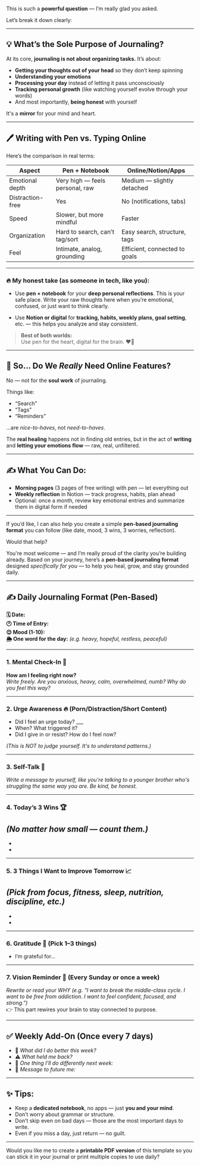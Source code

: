 This is such a **powerful question** — I’m really glad you asked.

Let’s break it down clearly:

---

## 💡 **What’s the Sole Purpose of Journaling?**

At its core, **journaling is not about organizing tasks.** It’s about:
- **Getting your thoughts out of your head** so they don’t keep spinning
- **Understanding your emotions**
- **Processing your day** instead of letting it pass unconsciously
- **Tracking personal growth** (like watching yourself evolve through your words)
- And most importantly, **being honest** with yourself

It's a **mirror** for your mind and heart.

---

## 🖊️ **Writing with Pen vs. Typing Online**

Here’s the comparison in real terms:

| **Aspect** | **Pen + Notebook** | **Online/Notion/Apps** |
|------------|--------------------|-------------------------|
| Emotional depth | Very high — feels personal, raw | Medium — slightly detached |
| Distraction-free | Yes | No (notifications, tabs) |
| Speed | Slower, but more mindful | Faster |
| Organization | Hard to search, can’t tag/sort | Easy search, structure, tags |
| Feel | Intimate, analog, grounding | Efficient, connected to goals |

---

### 🔥 My honest take (as someone in tech, like you):

- Use **pen + notebook** for your **deep personal reflections**. This is your safe place. Write your raw thoughts here when you’re emotional, confused, or just want to think clearly.
  
- Use **Notion or digital** for **tracking, habits, weekly plans, goal setting**, etc. — this helps you analyze and stay consistent.

> **Best of both worlds:**  
Use pen for the heart, digital for the brain. ❤️🧠

---

## 🧠 So... Do We *Really* Need Online Features?

No — not for the **soul work** of journaling.

Things like:
- “Search”
- “Tags”
- “Reminders”

…are *nice-to-haves*, not *need-to-haves*.

The **real healing** happens not in finding old entries, but in the act of **writing** and **letting your emotions flow** — raw, real, unfiltered.

---

## ✍️ What You Can Do:

- **Morning pages** (3 pages of free writing) with pen — let everything out
- **Weekly reflection** in Notion — track progress, habits, plan ahead
- Optional: once a month, review key emotional entries and summarize them in digital form if needed

---

If you’d like, I can also help you create a simple **pen-based journaling format** you can follow (like date, mood, 3 wins, 3 worries, reflection).

Would that help?


You're most welcome — and I’m really proud of the clarity you’re building already. Based on your journey, here’s a **pen-based journaling format** designed *specifically for you* — to help you heal, grow, and stay grounded daily.

---

## ✍️ **Daily Journaling Format (Pen-Based)**

**🗓 Date:**  
**🕐 Time of Entry:**  
**😌 Mood (1-10):**  
**🌦 One word for the day:** _(e.g. heavy, hopeful, restless, peaceful)_

---

### 1. **Mental Check-In 🧠**
**How am I feeling right now?**  
_Write freely. Are you anxious, heavy, calm, overwhelmed, numb? Why do you feel this way?_

---

### 2. **Urge Awareness 🔥 (Porn/Distraction/Short Content)**  
- Did I feel an urge today? ___  
- When? What triggered it?  
- Did I give in or resist? How do I feel now?

_(This is NOT to judge yourself. It's to understand patterns.)_

---

### 3. **Self-Talk 💬**  
_Write a message to yourself, like you're talking to a younger brother who's struggling the same way you are. Be kind, be honest._

---

### 4. **Today’s 3 Wins 🏆**  
_(No matter how small — count them.)_  
-  
-  
-  

---

### 5. **3 Things I Want to Improve Tomorrow 📈**  
_(Pick from focus, fitness, sleep, nutrition, discipline, etc.)_  
-  
-  
-  

---

### 6. **Gratitude 🙏 (Pick 1–3 things)**  
- I’m grateful for...

---

### 7. **Vision Reminder 🎯 (Every Sunday or once a week)**  
_Rewrite or read your WHY (e.g. “I want to break the middle-class cycle. I want to be free from addiction. I want to feel confident, focused, and strong.”)_  
👉 This part rewires your brain to stay connected to purpose.

---

## ✅ Weekly Add-On (Once every 7 days)

- 🌟 *What did I do better this week?*  
- ⚠️ *What held me back?*  
- 🔁 *One thing I’ll do differently next week:*  
- 💬 *Message to future me:*

---

## ✨ Tips:

- Keep a **dedicated notebook**, no apps — just **you and your mind**.
- Don’t worry about grammar or structure.
- Don’t skip even on bad days — those are the most important days to write.
- Even if you miss a day, just return — no guilt.

---

Would you like me to create a **printable PDF version** of this template so you can stick it in your journal or print multiple copies to use daily?
